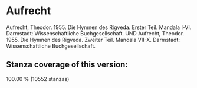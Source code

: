 # Aufrecht

Aufrecht, Theodor. 1955. Die Hymnen des Rigveda. Erster Teil. Mandala I-VI. Darmstadt: Wissenschaftliche Buchgesellschaft. UND
Aufrecht, Theodor. 1955. Die Hymnen des Rigveda. Zweiter Teil. Mandala VII-X. Darmstadt: Wissenschaftliche Buchgesellschaft.


## Stanza coverage of this version:
100.00 % (10552 stanzas)
